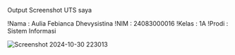 Output Screenshot UTS saya

!Nama : Aulia Febianca Dhevysistina
!NIM : 24083000016
!Kelas : 1A
!Prodi : Sistem Informasi

![Screenshot 2024-10-30 223013](https://github.com/user-attachments/assets/d173aa79-16a2-4d57-bf24-196a76fd6d17)
